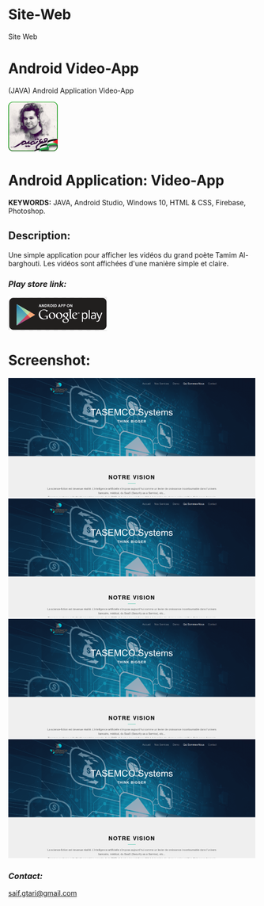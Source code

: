 # Site-Web
Site Web


# Android Video-App
(JAVA) Android Application Video-App



[![](https://github.com/ELGTARI-Saif-Eddine/Video-App/blob/main/images/icon.png)](https://play.google.com/store/apps/details?id=com.shadow.dev.with_temim)

# Android Application: Video-App

**KEYWORDS:** JAVA, Android Studio, Windows 10, HTML & CSS, Firebase, Photoshop.  

## Description:
Une simple application pour afficher les vidéos du grand poète Tamim Al-barghouti. Les vidéos sont affichées d'une manière simple et claire. 
 


### _Play store link:_
[![](https://github.com/ELGTARI-Saif-Eddine/Video-App/blob/main/images/goo.png)](https://play.google.com/store/apps/details?id=com.shadow.dev.with_temim)


# Screenshot:
![](https://raw.githubusercontent.com/ELGTARI-Saif-Eddine/Site-Web/main/images/about.png)
![](https://raw.githubusercontent.com/ELGTARI-Saif-Eddine/Site-Web/main/images/about.png)
![](https://raw.githubusercontent.com/ELGTARI-Saif-Eddine/Site-Web/main/images/about.png)
![](https://raw.githubusercontent.com/ELGTARI-Saif-Eddine/Site-Web/main/images/about.png)



### _Contact:_
saif.gtari@gmail.com



